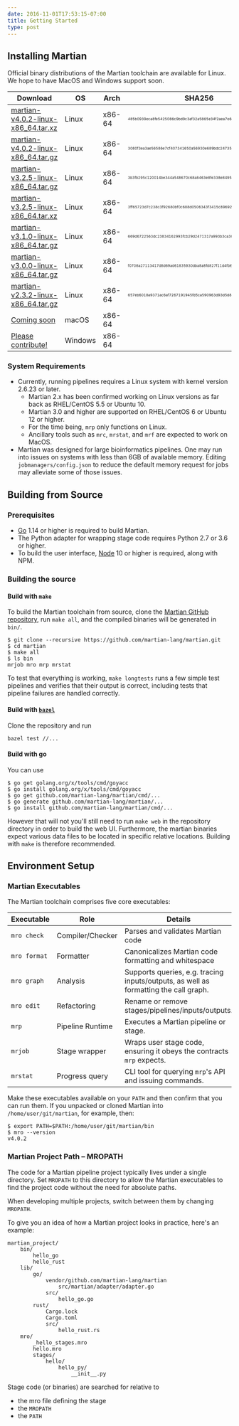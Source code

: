 ```yaml
---
date: 2016-11-01T17:53:15-07:00
title: Getting Started
type: post
---
```


## Installing Martian

Official binary distributions of the Martian toolchain are available for Linux.
We hope to have MacOS and Windows support soon.

|Download|OS|Arch|SHA256|
|---|---|---|---|
|[martian-v4.0.2-linux-x86_64.tar.xz](https://github.com/martian-lang/martian/releases/download/v4.0.2/martian-v4.0.2-linux-x86_64.tar.xz)|Linux|x86-64|<span style="font-size: 8px">485b0939eca8fe5425086c9bd9c3af32a5865e34f2aea7e634d850ce0ee49538</span>|
|[martian-v4.0.2-linux-x86_64.tar.gz](https://github.com/martian-lang/martian/releases/download/v4.0.2/martian-v4.0.2-linux-x86_64.tar.gz)|Linux|x86-64|<span style="font-size: 8px">3080f3ea3ae56586e7cf407341650a56930e689bdc2473536b4a11550b5ff6b2</span>|
|[martian-v3.2.5-linux-x86_64.tar.gz](https://github.com/martian-lang/martian/releases/download/v3.2.5/martian-v3.2.5-linux-x86_64.tar.gz)|Linux|x86-64|<span style="font-size: 8px">3b3fb295c120014be344a548670c68a8463e8fe338e84955728e74886c3b5762</span>|
|[martian-v3.2.5-linux-x86_64.tar.xz](https://github.com/martian-lang/martian/releases/download/v3.2.5/martian-v3.2.5-linux-x86_64.tar.xz)|Linux|x86-64|<span style="font-size: 8px">3ff65723d7c238c3f92680bf0c688d0506343f3415c89692802ebfb183b9d23f</span>|
|[martian-v3.1.0-linux-x86_64.tar.gz](https://github.com/martian-lang/martian/releases/download/v3.1.0/martian-v3.1.0-linux-x86_64.tar.gz)|Linux|x86-64|<span style="font-size: 8px">669d6722563dc23834162993fcb29d2471317a993b3ca30782fa879b8a6f94ff</span>|
|[martian-v3.0.0-linux-x86_64.tar.gz](https://github.com/martian-lang/martian/releases/download/v3.0.0/martian-v3.0.0-linux-x86_64.tar.gz)|Linux|x86-64|<span style="font-size: 8px">f0708a27113417d8d69ad61835930dba8a8fd827f11d4fb6ce5c6108e773a57e</span>|
|[martian-v2.3.2-linux-x86_64.tar.gz](https://github.com/martian-lang/martian/releases/download/v2.3.2/martian-v2.3.2-linux-x86_64.tar.gz)|Linux|x86-64|<span style="font-size: 8px">657eb6018a9371ac6af7267191945fd5ca590963d93d5d8096078f37d92b1107</span>|
|[Coming soon](https://github.com/martian-lang/martian/blob/master/.github/CONTRIBUTING.md)|macOS|x86-64|
|[Please contribute!](https://github.com/martian-lang/martian/blob/master/.github/CONTRIBUTING.md)|Windows|x86-64|

### System Requirements
* Currently, running pipelines requires a Linux system with kernel version 2.6.23 or later.
  - Martian 2.x has been confirmed working on Linux versions as far back as RHEL/CentOS 5.5 or Ubuntu 10.
  - Martian 3.0 and higher are supported on RHEL/CentOS 6 or Ubuntu 12 or higher.
  - For the time being, `mrp` only functions on Linux.
  - Ancillary tools such as `mrc`, `mrstat`, and `mrf` are expected to work on MacOS.
* Martian was designed for large bioinformatics pipelines.  One may run into issues on systems with less than 6GB of available memory.  Editing `jobmanagers/config.json` to reduce the default memory request for jobs may alleviate some of those issues.


## Building from Source

### Prerequisites
* [Go](https://golang.org) 1.14 or higher is required to build Martian.
* The Python adapter for wrapping stage code requires Python 2.7 or 3.6 or higher.
* To build the user interface, [Node](https://nodejs.org) 10 or higher is required, along with NPM.

### Building the source

#### Build with `make`

To build the Martian toolchain from source, clone the [Martian GitHub repository](https://github.com/martian-lang/martian), run `make all`, and the compiled binaries will be generated in `bin/`.

~~~~
$ git clone --recursive https://github.com/martian-lang/martian.git
$ cd martian
$ make all
$ ls bin
mrjob mro mrp mrstat
~~~~

To test that everything is working, `make longtests` runs a few simple test pipelines
and verifies that their output is correct, including tests that pipeline failures are
handled correctly.

#### Build with [`bazel`](https://bazel.build)

Clone the repository and run
```
bazel test //...
```

#### Build with go

You can use
~~~~
$ go get golang.org/x/tools/cmd/goyacc
$ go install golang.org/x/tools/cmd/goyacc
$ go get github.com/martian-lang/martian/cmd/...
$ go generate github.com/martian-lang/martian/...
$ go install github.com/martian-lang/martian/cmd/...
~~~~
However that will not you'll still need to run `make web` in the repository
directory in order to build the web UI.  Furthermore, the martian binaries
expect various data files to be located in specific relative locations.
Building with `make` is therefore recommended.


## Environment Setup

### Martian Executables

The Martian toolchain comprises five core executables:

|Executable|Role|Details|
|---|---|---|
|`mro check` |Compiler/Checker|Parses and validates Martian code
|`mro format`|Formatter       |Canonicalizes Martian code formatting and whitespace
|`mro graph` |Analysis        |Supports queries, e.g. tracing inputs/outputs, as well as formatting the call graph.
|`mro edit`  |Refactoring     |Rename or remove stages/pipelines/inputs/outputs.
|`mrp`       |Pipeline Runtime|Executes a Martian pipeline or stage.
|`mrjob`     |Stage wrapper   |Wraps user stage code, ensuring it obeys the contracts `mrp` expects.
|`mrstat`    |Progress query  |CLI tool for querying `mrp`'s API and issuing commands.

Make these executables available on your `PATH` and then confirm that you can run them. If you unpacked or cloned Martian into `/home/user/git/martian`, for example, then:

~~~~
$ export PATH=$PATH:/home/user/git/martian/bin
$ mro --version
v4.0.2
~~~~

### Martian Project Path – MROPATH

The code for a Martian pipeline project typically lives under a single directory. Set `MROPATH` to this directory to allow the Martian executables to find the project code without the need for absolute paths.

When developing multiple projects, switch between them by changing `MROPATH`.

To give you an idea of how a Martian project looks in practice, here's an example:

~~~~
martian_project/
    bin/
        hello_go
        hello_rust
    lib/
        go/
            vendor/github.com/martian-lang/martian
                src/martian/adapter/adapter.go
            src/
                hello_go.go
        rust/
            Cargo.lock
            Cargo.toml
            src/
                hello_rust.rs
    mro/
        _hello_stages.mro
        hello.mro
        stages/
            hello/
                hello_py/
                    __init__.py
~~~~

Stage code (or binaries) are searched for relative to
- the mro file defining the stage
- the `MROPATH`
- the `PATH`
